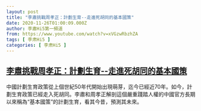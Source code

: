 ```yaml
---
layout: post
title: "李肅挑戰周孝正：計劃生育--走進死胡同的基本國策"
date: 2020-11-26T01:00:09.000Z
author: 李肅Hi5第一頻道
from: https://www.youtube.com/watch?v=xVGzwRbzhZA
tags: [ 李肃Hi5 ]
categories: [ 李肃Hi5 ]
---
```

<!--1606352409000-->
[李肅挑戰周孝正：計劃生育--走進死胡同的基本國策](https://www.youtube.com/watch?v=xVGzwRbzhZA)
------

<div>
中國計劃生育政策從上個世紀50年代開始出現萌芽，迄今已經近70年。如今，計劃生育政策已經走入死胡同。李肅和周孝正解剖這個嚴重踐踏人權的中國官方長期以來稱為“基本國策”的計劃生育，看其今昔，預測其未來。
</div>
